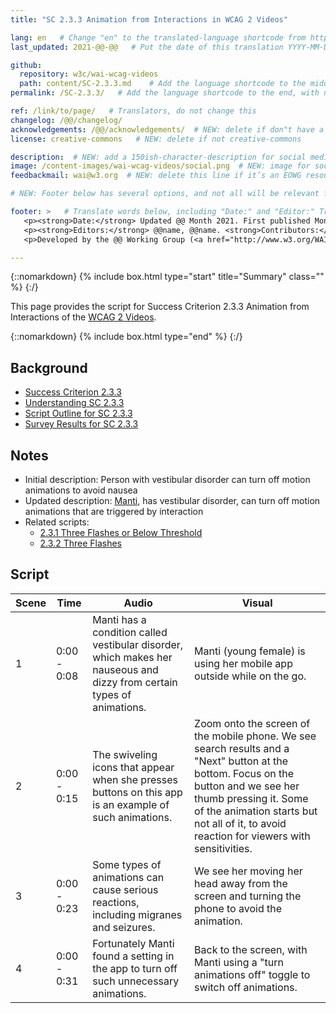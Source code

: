 ```yaml
---
title: "SC 2.3.3 Animation from Interactions in WCAG 2 Videos"

lang: en   # Change "en" to the translated-language shortcode from https://www.iana.org/assignments/language-subtag-registry/language-subtag-registry
last_updated: 2021-@@-@@   # Put the date of this translation YYYY-MM-DD (with month in the middle)

github:
  repository: w3c/wai-wcag-videos
  path: content/SC-2.3.3.md    # Add the language shortcode to the middle of the filename, for example: content/index.fr.md
permalink: /SC-2.3.3/   # Add the language shortcode to the end, with no slash at end, for example: /link/to/page/fr

ref: /link/to/page/   # Translators, do not change this
changelog: /@@/changelog/
acknowledgements: /@@/acknowledgements/  # NEW: delete if don"t have a separate acknowledgements page. And delete it in the footer below.
license: creative-commons   # NEW: delete if not creative-commons

description:  # NEW: add a 150ish-character-description for social media   # translate the description
image: /content-images/wai-wcag-videos/social.png  # NEW: image for social media
feedbackmail: wai@w3.org  # NEW: delete this line if it’s an EOWG resource (the default is wai-eo-editors@w3.org)

# NEW: Footer below has several options, and not all will be relevant for specific pages. (Ask Shawn if questions.)

footer: >   # Translate words below, including "Date:" and "Editor:" Translate the Working Group name. Leave the Working Group acronym in English. Do *not* change the dates in the footer below.
   <p><strong>Date:</strong> Updated @@ Month 2021. First published Month 20@@. CHANGELOG.</p>
   <p><strong>Editors:</strong> @@name, @@name. <strong>Contributors:</strong> @@name, @@name, and <a href=”https://www.w3.org/groups/wg/@@wg/participants”>participants of the @@WG</a>. ACKNOWLEDGEMENTS lists contributors and credits.</p>
   <p>Developed by the @@ Working Group (<a href="http://www.w3.org/WAI/@@/">@@WG</a>). Developed as part of the <a href="https://www.w3.org/WAI/@@/">WAI-@@ project</a>, @@co-funded by the European Commission.</p>

---
```


{::nomarkdown}
{% include box.html type="start" title="Summary" class="" %}
{:/}

This page provides the script for Success Criterion 2.3.3 Animation from Interactions of the [WCAG 2 Videos](https://wai-wcag-videos.netlify.app/overview/).

{::nomarkdown}
{% include box.html type="end" %}
{:/}

## Background

* [Success Criterion 2.3.3](https://www.w3.org/TR/WCAG22/#animation-from-interactions)
* [Understanding SC 2.3.3](https://www.w3.org/WAI/WCAG22/Understanding/animation-from-interactions.html)
* [Script Outline for SC 2.3.3](https://www.w3.org/WAI/EO/wiki/Video-Based_Resources/WCAG_Requirements#SC2-3-3)
* [Survey Results for SC 2.3.3](https://www.w3.org/2002/09/wbs/35532/Videos_WCAG_Squirrel/results#xSC233)

## Notes

* Initial description: Person with vestibular disorder can turn off motion animations to avoid nausea
* Updated description: [Manti](https://wai-wcag-videos.netlify.app/overview/#manti-she), has vestibular disorder, can turn off motion animations that are triggered by interaction
* Related scripts:
    * [2.3.1 Three Flashes or Below Threshold](https://wai-wcag-videos.netlify.app/sc-2.3.1/)
    * [2.3.2 Three Flashes](https://wai-wcag-videos.netlify.app/sc-2.3.2/)

## Script

| Scene | Time | Audio | Visual |
| ----- | ---- | ----- | ------ |
| 1 | 0:00 - 0:08 | Manti has a condition called vestibular disorder, which makes her nauseous and dizzy from certain types of animations. | Manti (young female) is using her mobile app outside while on the go. |
| 2 | 0:00 - 0:15 | The swiveling icons that appear when she presses buttons on this app is an example of such animations. | Zoom onto the screen of the mobile phone. We see search results and a "Next" button at the bottom. Focus on the button and we see her thumb pressing it. Some of the animation starts but not all of it, to avoid reaction for viewers with sensitivities. |
| 3 | 0:00 - 0:23 | Some types of animations can cause serious reactions, including migranes and seizures. | We see her moving her head away from the screen and turning the phone to avoid the animation. |
| 4 | 0:00 - 0:31 | Fortunately Manti found a setting in the app to turn off such unnecessary animations. | Back to the screen, with Manti using a "turn animations off" toggle to switch off animations. |
